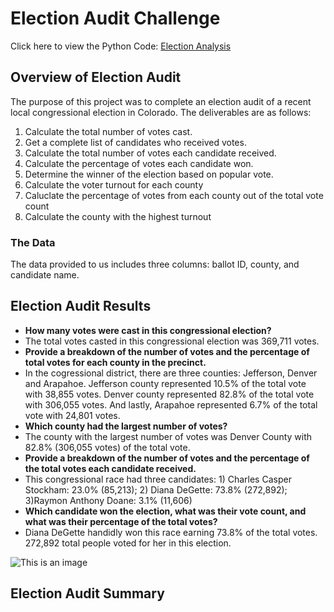 # Election Audit Challenge 
Click here to view the Python Code: [Election Analysis](https://github.com/jzaragoza21/Election_Analysis/blob/main/PyPoll_Challenge.py)

## Overview of Election Audit
The purpose of this project was to complete an election audit of a recent local congressional election in Colorado. The deliverables are as follows: 
1. Calculate the total number of votes cast.
2. Get a complete list of candidates who received votes.
3. Calculate the total number of votes each candidate received.
4. Calculate the percentage of votes each candidate won.
5. Determine the winner of the election based on popular vote. 
6. Calculate the voter turnout for each county 
7. Caluclate the percentage of votes from each county out of the total vote count 
8. Calculate the county with the highest turnout

### The Data
The data provided to us includes three columns: ballot ID, county, and candidate name.

## Election Audit Results
- **How many votes were cast in this congressional election?**
-  The total votes casted in this congressional election was 369,711 votes.
- **Provide a breakdown of the number of votes and the percentage of total votes for each county in the precinct.**
- In the cogressional district, there are three counties: Jefferson, Denver and Arapahoe. Jefferson county represented 10.5% of the total vote with 38,855 votes. Denver county represented 82.8% of the total vote with 306,055 votes. And lastly, Arapahoe represented 6.7% of the total vote with 24,801 votes. 
- **Which county had the largest number of votes?**
- The county with the largest number of votes was Denver County with 82.8% (306,055 votes) of the total vote. 
- **Provide a breakdown of the number of votes and the percentage of the total votes each candidate received.**
- This congressional race had three candidates: 1) Charles Casper Stockham: 23.0% (85,213); 2) Diana DeGette: 73.8% (272,892); 3)Raymon Anthony Doane: 3.1% (11,606)
- **Which candidate won the election, what was their vote count, and what was their percentage of the total votes?**
- Diana DeGette handidly won this race earning 73.8% of the total votes. 272,892 total people voted for her in this election.

![This is an image](https://github.com/jzaragoza21/Election_Analysis/blob/main/analysis/Election_Analysis_Challenge_OutputResults.png)

## Election Audit Summary 
